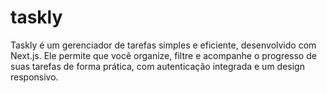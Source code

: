 # taskly
Taskly é um gerenciador de tarefas simples e eficiente, desenvolvido com Next.js. Ele permite que você organize, filtre e acompanhe o progresso de suas tarefas de forma prática, com autenticação integrada e um design responsivo.
